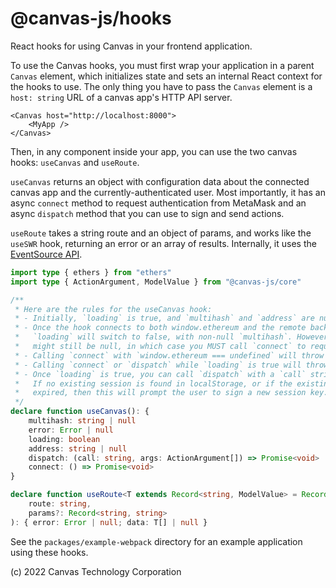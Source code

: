 # @canvas-js/hooks

React hooks for using Canvas in your frontend application.

To use the Canvas hooks, you must first wrap your application in a parent `Canvas` element, which initializes state and sets an internal React context for the hooks to use. The only thing you have to pass the `Canvas` element is a `host: string` URL of a canvas app's HTTP API server.

```tsx
<Canvas host="http://localhost:8000">
	<MyApp />
</Canvas>
```

Then, in any component inside your app, you can use the two canvas hooks: `useCanvas` and `useRoute`.

`useCanvas` returns an object with configuration data about the connected canvas app and the currently-authenticated user. Most importantly, it has an async `connect` method to request authentication from MetaMask and an async `dispatch` method that you can use to sign and send actions.

`useRoute` takes a string route and an object of params, and works like the `useSWR` hook, returning an error or an array of results. Internally, it uses the [EventSource API](https://developer.mozilla.org/en-US/docs/Web/API/EventSource).

```ts
import type { ethers } from "ethers"
import type { ActionArgument, ModelValue } from "@canvas-js/core"

/**
 * Here are the rules for the useCanvas hook:
 * - Initially, `loading` is true, and `multihash` and `address` are null.
 * - Once the hook connects to both window.ethereum and the remote backend,
 *   `loading` will switch to false, with non-null `multihash`. However, `address`
 *   might still be null, in which case you MUST call `connect` to request accounts.
 * - Calling `connect` with `window.ethereum === undefined` will throw an error.
 * - Calling `connect` or `dispatch` while `loading` is true will throw an error.
 * - Once `loading` is true, you can call `dispatch` with a `call` string and `args` array.
 *   If no existing session is found in localStorage, or if the existing session has
 *   expired, then this will prompt the user to sign a new session key.
 */
declare function useCanvas(): {
	multihash: string | null
	error: Error | null
	loading: boolean
	address: string | null
	dispatch: (call: string, args: ActionArgument[]) => Promise<void>
	connect: () => Promise<void>
}

declare function useRoute<T extends Record<string, ModelValue> = Record<string, ModelValue>>(
	route: string,
	params?: Record<string, string>
): { error: Error | null; data: T[] | null }
```

See the `packages/example-webpack` directory for an example application using these hooks.

(c) 2022 Canvas Technology Corporation
